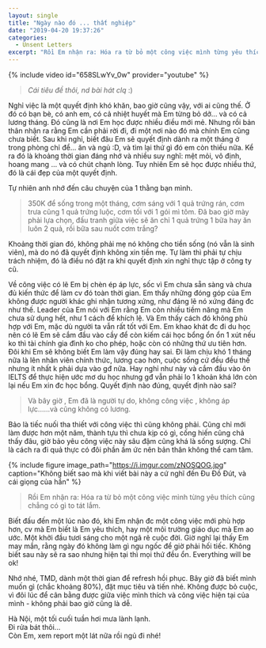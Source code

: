 ```yaml
---
layout: single
title: "Ngày nào đó ... thất nghiệp"
date: "2019-04-20 19:37:26"
categories:
  - Unsent Letters
excerpt: "Rồi Em nhận ra: Hóa ra từ bỏ một công việc mình từng yêu thích cũng chẳng có gì to tát lắm."
---
```


{% include video id="658SLwYv_0w" provider="youtube" %}

> *Cái tiêu đề thôi, nd bài hát clq* :)

Nghỉ việc là một quyết định khó khăn, bao giờ cũng vậy, với ai cũng thế. Ở đó có bạn bè, có anh em, có cả nhiệt huyết mà Em từng bỏ dở... và có cả lương tháng. Đó cũng là nơi Em học được nhiều điều mới mẻ. Nhưng rồi bản thân nhận ra rằng Em cần phải rời đi, đi một nơi nào đó mà chính Em cũng chưa biết. Sau khi nghỉ, biết đâu Em sẽ quyết định dành ra một tháng ở trong phòng chỉ để... ăn và ngủ :D, và tìm lại thứ gì đó em còn thiếu nữa. Kể ra đó là khoảng thời gian đáng nhớ và nhiều suy nghĩ: mệt mỏi, vô định, hoang mang ... và có chút chạnh lòng. Tuy nhiên Em sẽ học được nhiều thứ, đó là cái đẹp của một quyết định.

Tự nhiên anh nhớ đến câu chuyện của 1 thằng bạn mình.

>350K để sống trong một tháng, cơm sáng với 1 quả trứng rán, cơm trưa cũng 1 quả trứng luộc, cơm tối với 1 gói mì tôm. Đã bao giờ mày phải lựa chọn, đấu tranh giữa việc sẽ ăn chỉ 1 quả trứng 1 bữa hay ăn luôn 2 quả, rồi bữa sau nuốt cơm trắng?

Khoảng thời gian đó, không phải mẹ nó không cho tiền sống (nó vẫn là sinh viên), mà do nó đã quyết định không xin tiền mẹ. Tự làm thì phải tự chịu trách nhiệm, đó là điều nó đặt ra khi quyết định xin nghỉ thực tập ở công ty cũ.

Về công việc có lẽ Em bị chèn ép áp lực, sốc vì Em chưa sẵn sàng và chưa đủ kiến thức để làm cv đó toàn thời gian. Em thấy những đóng góp của Em không được người khác ghi nhận tương xứng, như đáng lẽ nó xứng đáng đc như thế. Leader của Em nói với Em rằng Em còn nhiều tiềm năng mà Em chưa sử dụng hết, như 1 cách để khích lệ. Và Em thấy cách đó không phù hợp với Em, mặc dù người ta vẫn rất tốt với Em. Em khao khát đc đi du học nên có lẽ Em sẽ cắm đầu vào cầy để còn kiếm cái học bổng ổn ổn 1 xút nếu ko thì tài chính gia đình ko cho phép, hoặc còn có những thứ ưu tiên hơn. Đôi khi Em sẽ không biết Em làm vậy đúng hay sai. Đi làm chịu khó 1 tháng nữa là lên nhân viên chính thức, lương cao hơn, cuộc sống cứ đều đều thế nhưng ít nhất k phải dựa vào gđ nữa. Hay nghỉ như này và cắm đầu vào ôn IELTS để thực hiện ước mơ du học nhưng gđ vẫn phải lo 1 khoản khá lớn còn lại nếu Em xin đc học bổng. Quyết định nào đúng, quyết định nào sai?

> Và bây giờ , Em đã là người tự do, không công việc , không áp lực......và cũng không có lương.

Bảo là tiếc nuối tha thiết với công việc thì cũng không phải. Cũng chỉ mới làm được hơn một năm, thành tựu thì chưa kịp có gì, cống hiến cũng chả thấy đâu, giờ bảo yêu công việc này sâu đậm cũng khá là sống sượng. Chỉ là cách ra đi quả thực có đôi phần ấm ức nên bản thân không thể cam tâm.

{% include figure image_path="https://i.imgur.com/zNOSQOG.jpg" caption="Không biết sao mà khi viết bài này a cứ nghĩ đến Đu Đồ Đút, và cái giọng của hắn" %}

> Rồi Em nhận ra: Hóa ra từ bỏ một công việc mình từng yêu thích cũng chẳng có gì to tát lắm.

Biết đấu đến một lúc nào đó, khi Em nhận đc một công việc mới phù hợp hơn, cv mà Em biết là Em yêu thích, hay một môi trường giáo dục mà Em ao ước. Một khởi đầu tươi sáng cho một ngã rẽ cuộc đời. Giờ nghĩ lại thấy Em may mắn, rằng ngày đó không làm gì ngu ngốc để giờ phải hối tiếc. Không biết sau này sẽ ra sao nhưng hiện tại thì mọi thứ đều ổn. Everything will be ok!

Nhớ nhé, TMD, dành một thời gian để refresh hồi phục. Bây giờ đã biết mình muốn gì (chắc khoảng 80%), đặt mục tiêu và tiến nhé. Không được bỏ cuộc, vì đôi lúc để cân bằng được giữa việc mình thích và công việc hiện tại của mình - không phải bao giờ cũng là dễ. 

Hà Nội, một tối cuối tuần hơi mưa lành lạnh. <br />
Đi rửa bát thôi... <br />
Còn Em, xem report một lát nữa rồi ngủ đi nhé!



